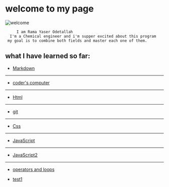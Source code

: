 # welcome to my page 

![welcome](https://gilmour.com/wp-content/uploads/2018/03/growing-sunflowers.jpg)

         I am Rama Yaser Odetallah 
      I'm a Chemical engineer and i'm supper excited about this program 
     my goal is to combine both fields and master each one of them.


 ## what I have learned so far:
 
- [Markdown](https://ramayaser66.github.io/reading-notes-/marckdown) 
---------------------------------------------------------------------------------
- [coder's computer](https://ramayaser66.github.io/reading-notes-/coder's%20computer)
-------------------------------------------------------------------------------------
- [Html](https://ramayaser66.github.io/reading-notes-/HTML)
-------------------------------------------------------------------------------------
- [git](https://ramayaser66.github.io/reading-notes-/git)
-------------------------------------------------------------------------------------
- [Css](https://ramayaser66.github.io/reading-notes-/css)
------------------------------------------------------------------------------------
- [JavaScript](https://ramayaser66.github.io/reading-notes-/javascript)
-------------------------------------------------------------------------------------
- [JavaScript2](https://ramayaser66.github.io/reading-notes-/javascript2)
--------------------------------------------------------------------------------------
- [operators and loops](https://ramayaser66.github.io/reading-notes-/Operators%20and%20loops)

- [ test1]()